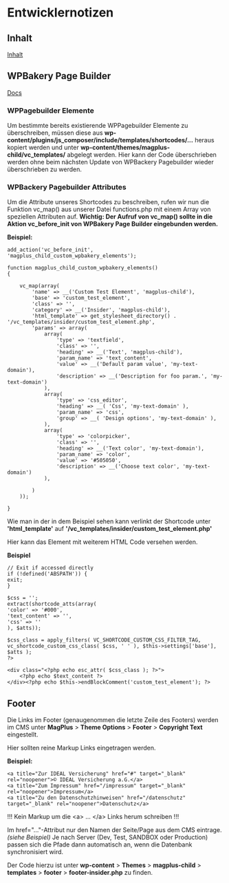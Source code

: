 # Entwicklernotizen
## Inhalt

[Inhalt](notes.md)

## WPBakery Page Builder
[Docs](https://kb.wpbakery.com/docs/)

### WPPagebuilder Elemente
Um bestimmte bereits existierende WPPagebuilder Elemente zu überschreiben, müssen diese aus
**wp-content/plugins/js_composer/include/templates/shortcodes/...** heraus kopiert werden und unter
**wp-content/themes/magplus-child/vc_templates/** abgelegt werden. Hier kann der Code überschrieben werden ohne beim
nächsten Update von WPBackery Pagebuilder wieder überschrieben zu werden.

### WPBackery Pagebuilder Attributes
Um die Attribute unseres Shortcodes zu beschreiben, rufen wir nun die Funktion vc_map() aus unserer Datei functions.php
mit einem Array von speziellen Attributen auf. **Wichtig: Der Aufruf von vc_map() sollte in die Aktion vc_before_init
von WPBakery Page Builder eingebunden werden.**

**Beispiel:**

    add_action('vc_before_init', 'magplus_child_custom_wpbakery_elements');

    function magplus_child_custom_wpbakery_elements()
    {

        vc_map(array(
            'name' => __('Custom Test Element', 'magplus-child'),
            'base' => 'custom_test_element',
            'class' => '',
            'category' => __('Insider', 'magplus-child'),
            'html_template' => get_stylesheet_directory() . '/vc_templates/insider/custom_test_element.php',
            'params' => array(
                array(
                    'type' => 'textfield',
                    'class' => '',
                    'heading' => __('Text', 'magplus-child'),
                    'param_name' => 'text_content',
                    'value' => __('Default param value', 'my-text-domain'),
                    'description' => __('Description for foo param.', 'my-text-domain')
                ),
                array(
                    'type' => 'css_editor',
                    'heading' => __( 'Css', 'my-text-domain' ),
                    'param_name' => 'css',
                    'group' => __( 'Design options', 'my-text-domain' ),
                ),
                array(
                    'type' => 'colorpicker',
                    'class' => '',
                    'heading' => __('Text color', 'my-text-domain'),
                    'param_name' => 'color',
                    'value' => '#505050',
                    'description' => __('Choose text color', 'my-text-domain')
                ),

            )
        ));

    }

Wie man in der in dem Beispiel sehen kann verlinkt der Shortcode unter **'html_template'** auf
**'/vc_templates/insider/custom_test_element.php'**

Hier kann das Element mit weiterem HTML Code versehen werden.

**Beispiel**

    // Exit if accessed directly
    if (!defined('ABSPATH')) {
    exit;
    }

    $css = '';
    extract(shortcode_atts(array(
    'color' => '#000',
    'text_content' => '',
    'css' => ''
    ), $atts));

    $css_class = apply_filters( VC_SHORTCODE_CUSTOM_CSS_FILTER_TAG, vc_shortcode_custom_css_class( $css, ' ' ), $this->settings['base'], $atts );
    ?>

    <div class="<?php echo esc_attr( $css_class ); ?>">
        <?php echo $text_content ?>
    </div><?php echo $this->endBlockComment('custom_test_element'); ?>


## Footer
Die Links im Footer (genaugenommen die letzte Zeile des Footers) werden im CMS unter
**MagPlus** > **Theme Options** > **Footer** > **Copyright Text**
eingestellt.

Hier sollten reine Markup Links eingetragen werden.

**Beispiel:**

    <a title="Zur IDEAL Versicherung" href="#" target="_blank" rel="noopener">© IDEAL Versicherung a.G.</a>
    <a title="Zum Impressum" href="/impressum" target="_blank" rel="noopener">Impressum</a>
    <a title="Zu den Datenschutzhinweisen" href="/datenschutz" target="_blank" rel="noopener">Datenschutz</a>

!!! Kein Markup um die \<a> ... \</a> Links herum schreiben !!!

Im href="..."-Attribut nur den Namen der Seite/Page aus dem CMS eintrage. *(siehe Beispiel)*
Je nach Server (Dev, Test, SANDBOX oder Production) passen sich die Pfade dann automatisch an, wenn die Datenbank synchronisiert wird.

Der Code hierzu ist unter **wp-content** > **Themes** > **magplus-child** > **templates** > **footer** > **footer-insider.php**
zu finden.
